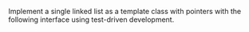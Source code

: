 Implement a single linked list as a template class with pointers with the following interface using test-driven development.
